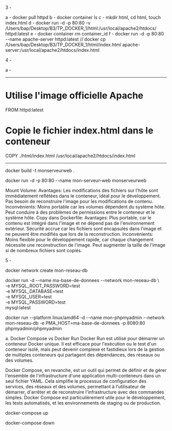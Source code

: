 3 -

a - docker pull httpd
b - docker container ls
c - mkdir html, cd html, touch index.html
d - docker run -d -p 80:80 -v /Users/bap/Desktop/B3/TP_DOCKER_1/html:/usr/local/apache2/htdocs/ httpd:latest
e - docker container rm container_id
f - docker run -d -p 80:80 --name apache-server httpd:latest // docker cp /Users/bap/Desktop/B3/TP_DOCKER_1/html/index.html apache-server:/usr/local/apache2/htdocs/index.html

4 -

a -

------------------------------------------------

# Utilise l'image officielle Apache

FROM httpd:latest
 
# Copie le fichier index.html dans le conteneur

COPY ./html/index.html /usr/local/apache2/htdocs/index.html

-------------------------------------------------

docker build -t monserveurweb .


docker run -d -p 80:80 --name mon-serveur-web monserveurweb


Mount Volume:
Avantages:
Les modifications des fichiers sur l'hôte sont immédiatement reflétées dans le conteneur, idéal pour le développement.
Pas besoin de reconstruire l'image pour les modifications de contenu.
Inconvénients:
Moins portable car les volumes dépendent du système hôte.
Peut conduire à des problèmes de permissions entre le conteneur et le système hôte.
Copy dans Dockerfile:
Avantages:
Plus portable, car le contenu est intégré dans l'image et ne dépend pas de l'environnement extérieur.
Sécurité accrue car les fichiers sont encapsulés dans l'image et ne peuvent être modifiés que lors de la reconstruction.
Inconvénients:
Moins flexible pour le développement rapide, car chaque changement nécessite une reconstruction de l'image.
Peut augmenter la taille de l'image si de nombreux fichiers sont copiés.


5 - 

docker network create mon-reseau-db


docker run -d --name ma-base-de-donnees --network mon-reseau-db \                                                        
-e MYSQL_ROOT_PASSWORD=test \
-e MYSQL_DATABASE=test \
-e MYSQL_USER=test \
-e MYSQL_PASSWORD=test \
mysql:latest


docker run --platform linux/amd64 -d --name mon-phpmyadmin --network mon-reseau-db -e PMA_HOST=ma-base-de-donnees -p 8080:80 phpmyadmin/phpmyadmin


a. Docker Compose vs Docker Run
Docker Run est utilisé pour démarrer un conteneur Docker unique. Il est efficace pour l'exécution ou le test d'un conteneur isolé, mais peut devenir complexe et fastidieux lors de la gestion de multiples conteneurs qui partagent des dépendances, des réseaux ou des volumes.

Docker Compose, en revanche, est un outil qui permet de définir et de gérer l'ensemble de l'infrastructure d'une application multi-conteneurs dans un seul fichier YAML. Cela simplifie le processus de configuration des services, des réseaux et des volumes, permettant à l'utilisateur de démarrer, d'arrêter et de reconstruire l'infrastructure avec des commandes simples. Docker Compose est particulièrement utile pour le développement, les tests automatisés, et les environnements de staging ou de production.


docker-compose up


docker-compose down

